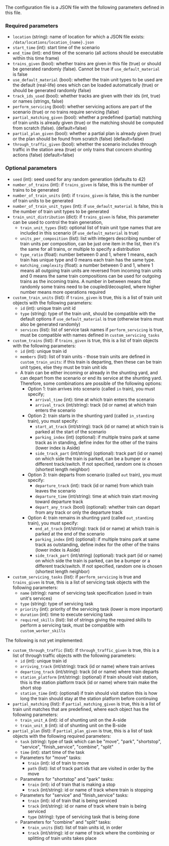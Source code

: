 The configuration file is a JSON file with the following parameters defined in this file.

### Required parameters
- `location` (string): name of location for which a JSON file exists: `/data/locations/location_{name}.json`
- `start_time` (int): start time of the scenario
- `end_time` (int): end time of the scenario (all actions should be executable within this time frame)
- `trains_given` (bool): whether trains are given in this file (true) or should be generated randomly (false). Cannot be true if `use_default_material` is false
- `use_default_material` (bool): whether the train unit types to be used are the default (real-life) ones which can be loaded automatically (true) or should be generated randomly (false)
- `track_ids_used` (bool): whether tracks are given with their ids (int, true) or names (strings, false) 
- `perform_servicing` (bool): whether servicing actions are part of the scenario (true) or no trains require servicing (false)
- `partial_matching_given` (bool): whether a predefined (partial) matching of train units is already given (true) or the matching should be computed from scratch (false). (default=false)
- `partial_plan_given` (bool): whether a partial plan is already given (true) or the plan should be found from scratch (false) (default=false)
- `through_traffic_given` (bool): whether the scenario includes through traffic in the station area (true) or only trains that concern shunting actions (false) (default=false)

### Optional parameters
- `seed` (int): seed used for any random generation (defaults to 42)
- `number_of_trains` (int): if `trains_given` is false, this is the number of trains to be generated
- `number_of_train_units` (int): if `trains_given` is false, this is the number of train units to be generated
- `number_of_train_unit_types` (int): if `use_default_material` is false, this is the number of train unit types to be generated
- `train_unit_distribution` (dict): if `trains_given` is false, this parameter can be used to control the train generation, 
  - `train_unit_types` (list): optional list of train unit type names that are included in this scenario (if `use_default_material` is true)
  - `units_per_composition` (list): list with integers describing number of train units per composition, can be just one item in the list, then it's the same for all trains, or multiple to specify a distribution
  - `type_ratio` (float): number between 0 and 1, where 1 means, each train has unique type and 0 means each train has the same type.
  - `matching_complexity` (float): a number between 0 and 1, where 1 means all outgoing train units are reversed from incoming train units and 0 means the same train compositions can be used for outgoing trains as the incoming trains. A number in between means that randomly some trains need to be coupled/decoupled, where higher number means more operations required
- `custom_train_units` (list): if `trains_given` is true, this is a list of train unit objects with the following parameters:
  - `id` (int): unique train unit id
  - `type` (string): type of the train unit, should be compatible with the default options if `use_default_material` is true (otherwise trains must also be generated randomly)
  - `services` (list): list of service task names if `perform_servicing` is true, must be compatible with names defined in `custom_servicing_tasks`
- `custom_trains` (list): if `trains_given` is true, this is a list of train objects with the following parameters: 
  - `id` (int): unique train id
  - `members` (list): list of train units - those train units are defined in `custom_train_units`: if this train is departing, then these can be train unit types, else they must be train unit ids
  - A train can be either incoming or already in the shunting yard, and can depart from the scenario or end its service at the shunting yard. Therefore, some combinations are possible of the following options:
    - Option 1: train arrives into scenario (called `in` train), you must specify;
      - `arrival_time` (int): time at which train enters the scenario
      - `arrival_track` (int/string): track (id or name) at which train enters the scenario
    - Option 2: train starts in the shunting yard (called `in_standing` train), you must specify:
      - `start_at_track` (int/string): track (id or name) at which train is parked at the start of the scenario
      - `parking_index` (int) (optional): if multiple trains park at same track as in standing, define index for the other of the trains (lower index is Aside)
      - `side_track_part` (int/string) (optional): track part (id or name) on which side the train is parked, can be a bumper or a different track/switch. If not specified, random one is chosen (shortest length neighbor)
    - Option 3: train departs from scenario (called `out` train), you must specify:
      - `departure_track` (int): track (id or name) from which train leaves the scenario
      - `departure_time` (int/string): time at which train start moving toward departure track
      - `depart_any_track` (bool) (optional): whether train can depart from any track or only the departure track
    - Option 4: train remains in shunting yard (called `out_standing` train), you must specify:
      - `end_at_track` (int/string): track (id or name) at which train is parked at the end of the scenario
      - `parking_index` (int) (optional): if multiple trains park at same track as outstanding, define index for the other of the trains (lower index is Aside)
      - `side_track_part` (int/string) (optional): track part (id or name) on which side the train is parked, can be a bumper or a different track/switch. If not specified, random one is chosen (shortest length neighbor)
- `custom_servicing_tasks` (list): if `perform_servicing` is true and `trains_given` is true, this is a list of servicing task objects with the following parameters:
  - `name` (string): name of servicing task specification (used in train unit's services)
  - `type` (string): type of servicing task
  - `priority` (int): priority of the servicing task (lower is more important)
  - `duration` (int): time to execute servicing task
  - `required_skills` (list): list of strings giving the required skills to perform a servicing task, must be compatible with `custom_worker_skills`

The following is not yet implemented:
- `custom_through_traffic` (list): if `through_traffic_given` is true, this is a list of through traffic objects with the following parameters:
  - `id` (int): unique train id
  - `arriving_track` (int/string): track (id or name) where train arrives
  - `departing_track` (int/string): track (id or name) where train departs
  - `station_platform` (int/string): (optional) if train should visit station, this is the station platform track (id or name) where train make the short stop
  - `station_time` (int): (optional) if train should visit station this is how long the train should stay at the station platform before continuing
- `partial_matching` (list): if `partial_matching_given` is true, this is a list of train unit matches that are predefined, where each object has the following parameters:
  - `train_unit_A` (int): id of shunting unit on the A-side
  - `train_unit_B` (int): id of shunting unit on the B-side
- `partial_plan` (list): if `partial_plan_given` is true, this is a list of task objects with the following required parameters:
  - `task` (string): type of task which can be "move", "park", "shortstop", "service", "finish_service", "combine", "split"
  - `time` (int): start time of the task
  - Parameters for "move" tasks:
    - `train` (int): id of train to move
    - `path` (list): list of track part ids that are visited in order by the move
  - Parameters for "shortstop" and "park" tasks:
    - `train` (int): id of train that is making a stop
    - `track` (int/string): id or name of track where train is stopping
  - Parameters for "service" and "finish_service" tasks:
    - `train` (int): id of train that is being serviced
    - `track` (int/string): id or name of track where train is being serviced
    - `type` (string): type of servicing task that is being done
  - Parameters for "combine" and "split" tasks:
    - `train_units` (list): list of train units id, in order
    - `track` (int/string): id or name of track where the combining or splitting of train units takes place